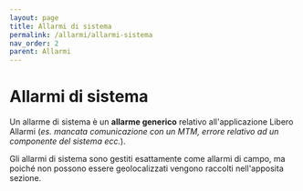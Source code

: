 ```yaml
---
layout: page
title: Allarmi di sistema
permalink: /allarmi/allarmi-sistema
nav_order: 2
parent: Allarmi
---
```


# Allarmi di sistema

Un allarme di sistema è un **allarme generico** relativo all'applicazione Libero Allarmi (*es. mancata comunicazione con un MTM, errore relativo ad un componente del sistema ecc.*).

Gli allarmi di sistema sono gestiti esattamente come allarmi di campo, ma poiché non possono essere geolocalizzati vengono raccolti nell'apposita sezione.
